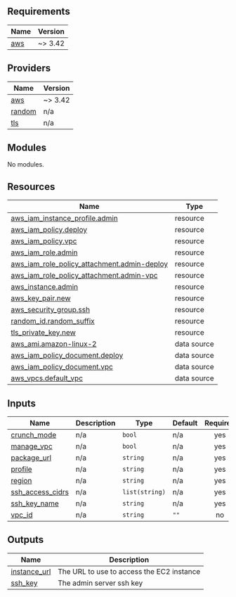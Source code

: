## Requirements

| Name | Version |
|------|---------|
| <a name="requirement_aws"></a> [aws](#requirement\_aws) | ~> 3.42 |

## Providers

| Name | Version |
|------|---------|
| <a name="provider_aws"></a> [aws](#provider\_aws) | ~> 3.42 |
| <a name="provider_random"></a> [random](#provider\_random) | n/a |
| <a name="provider_tls"></a> [tls](#provider\_tls) | n/a |

## Modules

No modules.

## Resources

| Name | Type |
|------|------|
| [aws_iam_instance_profile.admin](https://registry.terraform.io/providers/hashicorp/aws/latest/docs/resources/iam_instance_profile) | resource |
| [aws_iam_policy.deploy](https://registry.terraform.io/providers/hashicorp/aws/latest/docs/resources/iam_policy) | resource |
| [aws_iam_policy.vpc](https://registry.terraform.io/providers/hashicorp/aws/latest/docs/resources/iam_policy) | resource |
| [aws_iam_role.admin](https://registry.terraform.io/providers/hashicorp/aws/latest/docs/resources/iam_role) | resource |
| [aws_iam_role_policy_attachment.admin-deploy](https://registry.terraform.io/providers/hashicorp/aws/latest/docs/resources/iam_role_policy_attachment) | resource |
| [aws_iam_role_policy_attachment.admin-vpc](https://registry.terraform.io/providers/hashicorp/aws/latest/docs/resources/iam_role_policy_attachment) | resource |
| [aws_instance.admin](https://registry.terraform.io/providers/hashicorp/aws/latest/docs/resources/instance) | resource |
| [aws_key_pair.new](https://registry.terraform.io/providers/hashicorp/aws/latest/docs/resources/key_pair) | resource |
| [aws_security_group.ssh](https://registry.terraform.io/providers/hashicorp/aws/latest/docs/resources/security_group) | resource |
| [random_id.random_suffix](https://registry.terraform.io/providers/hashicorp/random/latest/docs/resources/id) | resource |
| [tls_private_key.new](https://registry.terraform.io/providers/hashicorp/tls/latest/docs/resources/private_key) | resource |
| [aws_ami.amazon-linux-2](https://registry.terraform.io/providers/hashicorp/aws/latest/docs/data-sources/ami) | data source |
| [aws_iam_policy_document.deploy](https://registry.terraform.io/providers/hashicorp/aws/latest/docs/data-sources/iam_policy_document) | data source |
| [aws_iam_policy_document.vpc](https://registry.terraform.io/providers/hashicorp/aws/latest/docs/data-sources/iam_policy_document) | data source |
| [aws_vpcs.default_vpc](https://registry.terraform.io/providers/hashicorp/aws/latest/docs/data-sources/vpcs) | data source |

## Inputs

| Name | Description | Type | Default | Required |
|------|-------------|------|---------|:--------:|
| <a name="input_crunch_mode"></a> [crunch\_mode](#input\_crunch\_mode) | n/a | `bool` | n/a | yes |
| <a name="input_manage_vpc"></a> [manage\_vpc](#input\_manage\_vpc) | n/a | `bool` | n/a | yes |
| <a name="input_package_url"></a> [package\_url](#input\_package\_url) | n/a | `string` | n/a | yes |
| <a name="input_profile"></a> [profile](#input\_profile) | n/a | `string` | n/a | yes |
| <a name="input_region"></a> [region](#input\_region) | n/a | `string` | n/a | yes |
| <a name="input_ssh_access_cidrs"></a> [ssh\_access\_cidrs](#input\_ssh\_access\_cidrs) | n/a | `list(string)` | n/a | yes |
| <a name="input_ssh_key_name"></a> [ssh\_key\_name](#input\_ssh\_key\_name) | n/a | `string` | n/a | yes |
| <a name="input_vpc_id"></a> [vpc\_id](#input\_vpc\_id) | n/a | `string` | `""` | no |

## Outputs

| Name | Description |
|------|-------------|
| <a name="output_instance_url"></a> [instance\_url](#output\_instance\_url) | The URL to use to access the EC2 instance |
| <a name="output_ssh_key"></a> [ssh\_key](#output\_ssh\_key) | The admin server ssh key |
